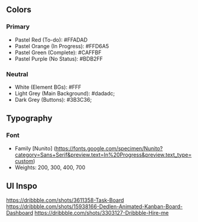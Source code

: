 ## Colors

### Primary

- Pastel Red (To-do): #FFADAD
- Pastel Orange (In Progress): #FFD6A5
- Pastel Green (Complete): #CAFFBF
- Pastel Purple (No Status): #BDB2FF

### Neutral

- White (Element BGs): #FFF
- Light Grey (Main Background): #dadadc;
- Dark Grey (Buttons): #3B3C36;

## Typography

### Font

- Family [Nunito] (https://fonts.google.com/specimen/Nunito?category=Sans+Serif&preview.text=In%20Progress&preview.text_type=custom)
- Weights: 200, 300, 400, 700

## UI Inspo

https://dribbble.com/shots/3611358-Task-Board
https://dribbble.com/shots/15938166-Dedlen-Animated-Kanban-Board-Dashboard
https://dribbble.com/shots/3303127-Dribbble-Hire-me
